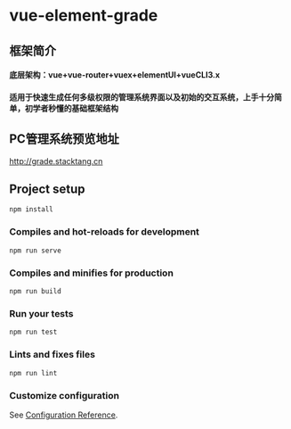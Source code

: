 # vue-element-grade

## 框架简介

#### 底层架构：vue+vue-router+vuex+elementUI+vueCLI3.x
#### 适用于快速生成任何多级权限的管理系统界面以及初始的交互系统，上手十分简单，初学者秒懂的基础框架结构

## PC管理系统预览地址

http://grade.stacktang.cn



## Project setup
```
npm install
```

### Compiles and hot-reloads for development
```
npm run serve
```

### Compiles and minifies for production
```
npm run build
```

### Run your tests
```
npm run test
```

### Lints and fixes files
```
npm run lint
```

### Customize configuration
See [Configuration Reference](https://cli.vuejs.org/config/).
